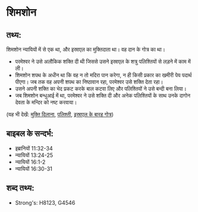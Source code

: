 # शिमशोन #

## तथ्य: ##

शिमशोन न्यायियों में से एक था, और इस्राएल का मुक्तिदाता था। वह दान के गोत्र का था।

* परमेश्वर ने उसे अलौकिक शक्ति दी थी जिससे उसने इस्राएल के शत्रु पलिश्तियों से लड़ने में काम में ली।
* शिमशोन शपथ के अधीन था कि वह न तो मदिरा पान करेगा, न ही किसी प्रकार का खमीरी पेय पदार्थ पीएगा। जब तक वह अपनी शपथ का निष्ठावान रहा, परमेश्वर उसे शक्ति देता रहा।
* उसने अपनी शक्ति का भेद प्रकट करके बाल कटवा लिए और पलिश्तियों ने उसे बन्दी बना लिया।
* जब शिमशोन बन्धुआई में था, परमेश्वर ने उसे शक्ति दी और अनेक पलिश्तियों के साथ उनके दागोन देवता के मन्दिर को नष्ट करवाया।

(यह भी देखें: [मुक्ति दिलाना](../deliverer.md), [पलिश्ती](../philistines.md), [इस्राएल के बारह गोत्र](../12tribesofisrael.md))

## बाइबल के सन्दर्भ: ##

* इब्रानियों 11:32-34
* न्यायियों 13:24-25
* न्यायियों 16:1-2
* न्यायियों 16:30-31

## शब्द तथ्य: ##

* Strong's: H8123, G4546
